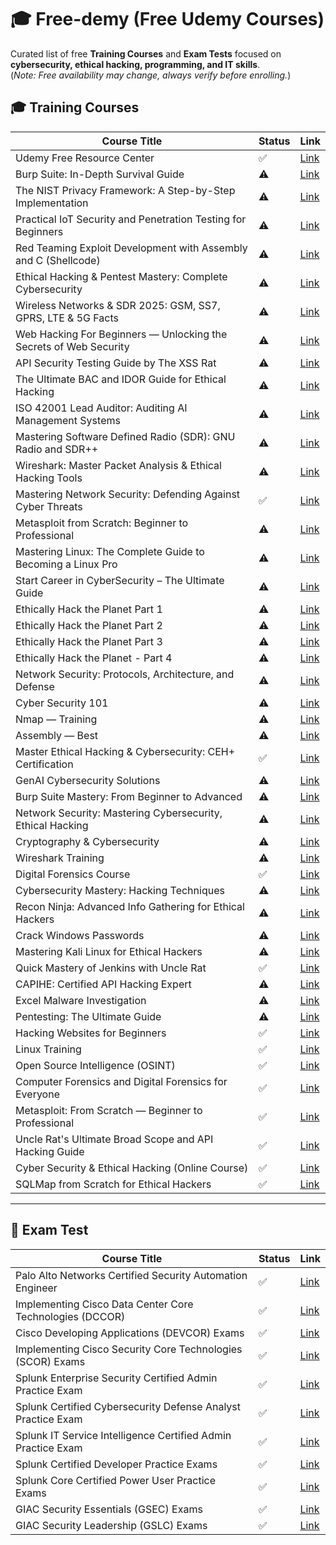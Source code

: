 # 🎓 Free-demy (Free Udemy Courses)

Curated list of free **Training Courses** and **Exam Tests** focused on **cybersecurity, ethical hacking, programming, and IT skills**.  
(*Note: Free availability may change, always verify before enrolling.*)

## 🎓 Training Courses

| Course Title | Status | Link |
|--------------|--------|------|
| Udemy Free Resource Center | ✅ | [Link](https://www.udemy.com/courses/free/) |
| Burp Suite: In-Depth Survival Guide | ⚠️ | [Link](https://www.udemy.com/course/burp-suite-in-depth-survival-guide/?couponCode=9FEFE62E93942AFCF2E7) |
| The NIST Privacy Framework: A Step-by-Step Implementation | ⚠️ | [Link](https://www.udemy.com/course/the-nist-privacy-framework-a-step-by-step-implementation/?couponCode=2542EA3F98C76CC88EDE) |
| Practical IoT Security and Penetration Testing for Beginners | ⚠️ | [Link](https://www.udemy.com/course/iot-security-beginners/?couponCode=D42AABD966028AA4EDC0) |
| Red Teaming Exploit Development with Assembly and C (Shellcode) | ⚠️ | [Link](https://www.udemy.com/course/shellcode/?couponCode=OCSALY-ACADEMY-2025) |
| Ethical Hacking & Pentest Mastery: Complete Cybersecurity | ⚠️ | [Link](https://www.udemy.com/course/real_pentest/?couponCode=OCSALY-ACADEMY-2025) |
| Wireless Networks & SDR 2025: GSM, SS7, GPRS, LTE & 5G Facts | ⚠️ | [Link](https://www.udemy.com/course/gsm-gprs-ss7-edge-masterclass/?couponCode=OCSALY-ACADEMY-2025) |
| Web Hacking For Beginners — Unlocking the Secrets of Web Security | ⚠️ | [Link](https://www.udemy.com/course/web-hacking-for-beginners/?couponCode=BE12C0BC98BE384AFC83) |
| API Security Testing Guide by The XSS Rat | ⚠️ | [Link](https://www.udemy.com/course/uncle-rats-api-security-testing-guide/?couponCode=05795A30DFF56FA7F08B) |
| The Ultimate BAC and IDOR Guide for Ethical Hacking | ⚠️ | [Link](https://www.udemy.com/course/the-ultimate-bac-and-idor-guide-for-ethical-hacking/?couponCode=A1ED7AF37002A40A600C) |
| ISO 42001 Lead Auditor: Auditing AI Management Systems | ⚠️ | [Link](https://www.udemy.com/course/iso-42001-lead-auditor-auditing-ai-management-systems/?couponCode=CD9CC70CEBE903D32A5C) |
| Mastering Software Defined Radio (SDR): GNU Radio and SDR++ | ⚠️ | [Link](https://www.udemy.com/course/software_defined_radio/?couponCode=OCSALY-ACADEMY-2025) |
| Wireshark: Master Packet Analysis & Ethical Hacking Tools | ⚠️ | [Link](https://www.udemy.com/course/wireshark-course/?couponCode=5-STAR-COURSE-PLEASE) |
| Mastering Network Security: Defending Against Cyber Threats | ✅ | [Link](https://www.udemy.com/course/master-network-security/?couponCode=NETSEC-OCSALY.COM) |
| Metasploit from Scratch: Beginner to Professional | ⚠️ | [Link](https://www.udemy.com/course/metasploit-from-scratch-beginner-to-professional/?couponCode=8E0707323E691076330B) |
| Mastering Linux: The Complete Guide to Becoming a Linux Pro | ⚠️ | [Link](https://www.udemy.com/course/linux-training/?couponCode=LINUX-5-STAR-PLEASE) |
| Start Career in CyberSecurity – The Ultimate Guide | ⚠️ | [Link](https://www.udemy.com/course/cybersecuritystartcareer2022-thecompletecourse/?couponCode=3577EE900F11B352E9C9) |
| Ethically Hack the Planet Part 1 | ⚠️ | [Link](https://www.udemy.com/course/ethically-hack-the-planet-part-1/?couponCode=BFF9A67E3C9B75DC3E38) |
| Ethically Hack the Planet Part 2 | ⚠️ | [Link](https://www.udemy.com/course/ethically-hack-the-planet-part-2/?couponCode=91F39BCEF6CDE4A421E5) |
| Ethically Hack the Planet Part 3 | ⚠️ | [Link](https://www.udemy.com/course/ethically-hack-the-planet-part-3/?couponCode=6F9E8C1DA7BAD3AA0E0F) |
| Ethically Hack the Planet - Part 4 | ⚠️ | [Link](https://www.udemy.com/course/ethically-hack-the-planet-part-4/?couponCode=7A1B7F94D7868F0ECF15) |
| Network Security: Protocols, Architecture, and Defense | ⚠️ | [Link](https://www.udemy.com/course/network-security-protocols-architecture-and-defense/?couponCode=8023583C79B2B049D46A) |
| Cyber Security 101 | ⚠️ | [Link](https://www.udemy.com/course/cyber-security-101-aditya/?couponCode=DIPAWALIOFFER) |
| Nmap — Training | ⚠️ | [Link](https://www.udemy.com/course/nmap-training/?couponCode=NMAP_OCSALY.COM) |
| Assembly — Best | ⚠️ | [Link](https://www.udemy.com/course/assembly-best/?couponCode=OCSALY-ACADEMY-2025) |
| Master Ethical Hacking & Cybersecurity: CEH+ Certification | ✅ | [Link](https://www.udemy.com/course/the-ultimate-ethical-hacking-linux-and-metasploit-training/?couponCode=HACKING-OCSALY.COM) |
| GenAI Cybersecurity Solutions | ⚠️ | [Link](https://www.udemy.com/course/genai-cybersecurity-solutions-j/?couponCode=C86875012255C7EB474C) |
| Burp Suite Mastery: From Beginner to Advanced | ⚠️ | [Link](https://www.udemy.com/course/burp-suite-mastery-from-beginner-to-advanced/?couponCode=1B8CD0444FFE3216873B) |
| Network Security: Mastering Cybersecurity, Ethical Hacking | ⚠️ | [Link](https://www.udemy.com/course/hacking-network/?couponCode=OCSALY-ACADEMY-2025) |
| Cryptography & Cybersecurity | ⚠️ | [Link](https://www.udemy.com/course/cryptography-cybersecurity/?couponCode=OCSALY-ACADEMY-2025) |
| Wireshark Training | ⚠️ | [Link](https://www.udemy.com/course/wireshark-training/?couponCode=WIRESHARK-OCSALY.COM) |
| Digital Forensics Course | ✅ | [Link](https://www.udemy.com/course/digital-forensics-course/?couponCode=FORENSICS-OCSALY.COM) |
| Cybersecurity Mastery: Hacking Techniques | ⚠️ | [Link](https://www.udemy.com/course/cybersecurity-mastery-hacking-techniques/?couponCode=DISCUDEMY.COM5) |
| Recon Ninja: Advanced Info Gathering for Ethical Hackers | ⚠️ | [Link](https://www.udemy.com/course/recon-ninja-advanced-info-gathering-for-ethical-hackers/?couponCode=37FDA9AF0DD9F1CF1A2A) |
| Crack Windows Passwords | ⚠️ | [Link](https://www.udemy.com/course/crack-windows-passwords/?couponCode=5CA14BD0020CD243F5DF) |
| Mastering Kali Linux for Ethical Hackers | ⚠️ | [Link](https://www.udemy.com/course/mastering-kali-linux-for-ethical-hackers/?couponCode=BD636C97716CF4D81DB8) |
| Quick Mastery of Jenkins with Uncle Rat | ✅ | [Link](https://www.udemy.com/course/quick-mastery-of-jenkins-with-uncle-rat/?couponCode=79551CE12B52C047876F) |
| CAPIHE: Certified API Hacking Expert | ⚠️ | [Link](https://www.udemy.com/course/capie-certified-api-hacking-expert-course-content/?couponCode=473D9237C839B8D00E2D) |
| Excel Malware Investigation | ⚠️ | [Link](https://www.udemy.com/course/excel-malware-investigation/?couponCode=EDDC041DE579B28DF587) |
| Pentesting: The Ultimate Guide | ⚠️ | [Link](https://www.udemy.com/course/pentesting-the-ultimate-guide/?couponCode=0DD90707D5ECBF2E6773) |
| Hacking Websites for Beginners | ✅ | [Link](https://www.udemy.com/course/hacking-websites-for-beginners/?couponCode=WEBHACKING433) |
| Linux Training | ✅ | [Link](https://www.udemy.com/course/linux-training/?couponCode=LINUX-OCSALY.COM) |
| Open Source Intelligence (OSINT) | ✅ | [Link](https://www.udemy.com/course/open-source-intelligence/?couponCode=OSINT-OCSALY.COM) |
| Computer Forensics and Digital Forensics for Everyone | ✅ | [Link](https://www.udemy.com/course/computer-forensics-and-digital-forensics-for-everyone/?couponCode=FORENSICS-OCSALY.COM) |
| Metasploit: From Scratch — Beginner to Professional | ✅ | [Link](https://www.udemy.com/course/metasploit-from-scratch-beginner-to-professional/?couponCode=E8C8EFD00EA0BD355448) |
| Uncle Rat's Ultimate Broad Scope and API Hacking Guide | ✅ | [Link](https://www.udemy.com/course/uncle-rats-ultimate-broad-scope-and-api-hacking-guide/?couponCode=27154588606E904FCE14) |
| Cyber Security & Ethical Hacking (Online Course) | ✅ | [Link](https://www.udemy.com/course/cyber-security-ethical-hacking-online-course/?couponCode=11E42C70CA32BD584A92) |
| SQLMap from Scratch for Ethical Hackers | ✅ | [Link](https://www.udemy.com/course/sqlmap-from-scratch-for-ethical-hackers/?couponCode=E1D21720008689432512) |

---

## 🧠 Exam Test

| Course Title | Status | Link |
|--------------|--------|------|
| Palo Alto Networks Certified Security Automation Engineer | ✅ | [Link](https://www.udemy.com/course/palo-alto-networks-certified-security-automation-engineer/?couponCode=OCT24FREE) |
| Implementing Cisco Data Center Core Technologies (DCCOR) | ✅ | [Link](https://www.udemy.com/course/implementing-cisco-data-center-core-technologies-dccor/?couponCode=OCT24FREE) |
| Cisco Developing Applications (DEVCOR) Exams | ✅ | [Link](https://www.udemy.com/course/cisco-developing-applications-devcor-exams/?couponCode=OCT24FREE) |
| Implementing Cisco Security Core Technologies (SCOR) Exams | ✅ | [Link](https://www.udemy.com/course/implementing-cisco-security-core-technologies-scor-exams/?couponCode=OCT24FREE) |
| Splunk Enterprise Security Certified Admin Practice Exam | ✅ | [Link](https://www.udemy.com/course/splunk-enterprise-security-certified-admin-practice-exam-d/?couponCode=OCT24FREE) |
| Splunk Certified Cybersecurity Defense Analyst Practice Exam | ✅ | [Link](https://www.udemy.com/course/splunk-certified-cybersecurity-defense-analyst-practice-exam/?couponCode=OCT24FREE) |
| Splunk IT Service Intelligence Certified Admin Practice Exam | ✅ | [Link](https://www.udemy.com/course/splunk-it-service-intelligence-certified-admin-practice-exam/?couponCode=OCT24FREE) |
| Splunk Certified Developer Practice Exams | ✅ | [Link](https://www.udemy.com/course/splunk-certified-developer-practice-exams/?couponCode=OCT24FREE) |
| Splunk Core Certified Power User Practice Exams | ✅ | [Link](https://www.udemy.com/course/splunk-core-certified-power-user-practice-exams-t/?couponCode=OCT24FREE) |
| GIAC Security Essentials (GSEC) Exams | ✅ | [Link](https://www.udemy.com/course/giac-security-essentials-gsec-exams/?couponCode=OCT24FREE) |
| GIAC Security Leadership (GSLC) Exams | ✅ | [Link](https://www.udemy.com/course/giac-security-leadership-gslc-exams/?couponCode=OCT24FREE) |


















